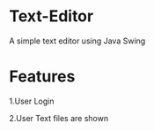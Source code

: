 # Text-Editor
A simple text editor using Java Swing

# Features

1.User Login

2.User Text files are shown
